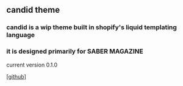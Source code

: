 ## candid theme
### candid is a wip theme built in shopify's liquid templating language
### it is designed primarily for SABER MAGAZINE
current version 0.1.0

[[github]](https://github.com/9-gon/candid-theme)
